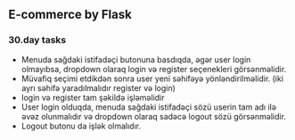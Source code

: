 ## E-commerce by Flask

### 30.day tasks

* Menuda sağdaki istifadəçi butonuna basdıqda, əgər user login olmayıbsa, dropdown olaraq login və register seçenekleri görsənməlidir.
* Müvafiq seçimi etdikdən sonra user yeni səhifəyə yönləndirilməlidir. (iki ayrı səhifə yaradılmalıdır register və login)
* login və register tam şəkildə işləməlidir
* User login olduqda, menuda sağdaki istifadəçi sözü userin tam adı ilə əvəz olunmalıdır və dropdown olaraq sadəcə logout sözü görsənməlidir.
* Logout butonu da işlək olmalıdır.